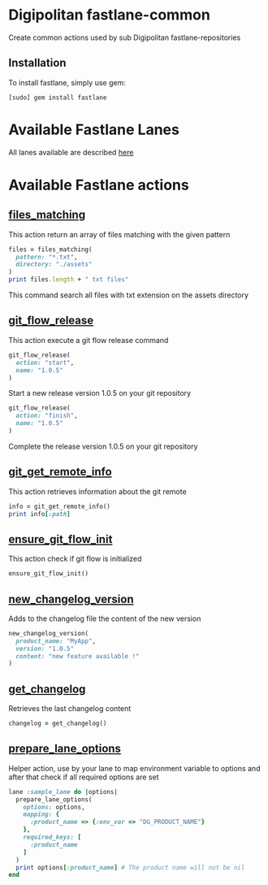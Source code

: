 Digipolitan fastlane-common
================

Create common actions used by sub Digipolitan fastlane-repositories

## Installation
To install fastlane, simply use gem:

```
[sudo] gem install fastlane
```

# Available Fastlane Lanes
All lanes available are described [here](fastlane/README.md)

# Available Fastlane actions

## [files_matching](fastlane/actions/files_matching.rb)

This action return an array of files matching with the given pattern

```Ruby
files = files_matching(
  pattern: "*.txt",
  directory: "./assets"
)
print files.length + " txt files"
```
This command search all files with txt extension on the assets directory

## [git_flow_release](fastlane/actions/git_flow_release.rb)

This action execute a git flow release command

```Ruby
git_flow_release(
  action: "start",
  name: "1.0.5"
)
```
Start a new release version 1.0.5 on your git repository

```Ruby
git_flow_release(
  action: "finish",
  name: "1.0.5"
)
```
Complete the release version 1.0.5 on your git repository

## [git_get_remote_info](fastlane/actions/git_get_remote_info.rb)

This action retrieves information about the git remote

```Ruby
info = git_get_remote_info()
print info[:path]
```

## [ensure_git_flow_init](fastlane/actions/ensure_git_flow_init.rb)

This action check if git flow is initialized

```Ruby
ensure_git_flow_init()
```

## [new_changelog_version](fastlane/actions/new_changelog_version.rb)

Adds to the changelog file the content of the new version

```Ruby
new_changelog_version(
  product_name: "MyApp",
  version: "1.0.5"
  content: "new feature available !"
)
```

## [get_changelog](fastlane/actions/get_changelog.rb)

Retrieves the last changelog content

```Ruby
changelog = get_changelog()
```

## [prepare_lane_options](fastlane/actions/prepare_lane_options.rb)

Helper action, use by your lane to map environment variable to options and after that check if all required options are set

```Ruby
lane :sample_lane do |options|
  prepare_lane_options(
    options: options,
    mapping: {
      :product_name => {:env_var => "DG_PRODUCT_NAME"}
    },
    required_keys: [
      :product_name
    ]
  )
  print options[:product_name] # The product name will not be nil
end
```
